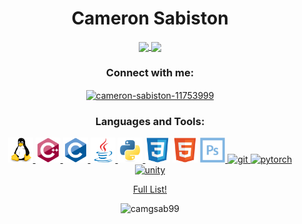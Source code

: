 <h1 align="center">Cameron Sabiston</h1>

<!-- Currently a CSCI Major at East Carolina University -->

<div align="center">

<a href="https://github.com/camgsab99">
   <img align="center" src="https://github-readme-stats.vercel.app/api?username=camgsab99&show_icons=true&include_all_commits=true&theme=radical"/>
</a>

<a href="https://github.com/camgsab99">
   <img align="center" src="https://github-readme-stats.vercel.app/api/top-langs/?username=camgsab99&layout=compact&theme=radical"/>
</a>

</div>

<h3 align="center">Connect with me:</h3>

<p align="center">
<a href="https://www.linkedin.com/in/cameron-sabiston-11753999/" target="blank">
    <img align="center" src="https://raw.githubusercontent.com/rahuldkjain/github-profile-readme-generator/master/src/images/icons/Social/linked-in-alt.svg" alt="cameron-sabiston-11753999" height="30" width="40" />
</a>
<!-- <a href="https://discord.gg/GJzQ6spK" target="blank">
    <img align="center" src="https://raw.githubusercontent.com/rahuldkjain/github-profile-readme-generator/master/src/images/icons/Social/discord.svg" alt="GJzQ6spK" height="30" width="40" />
</a> -->
</p>

<h3 align="center">Languages and Tools:</h3>
<p align="center"> 
    <a href="https://www.linux.org/" target="_blank">
        <img src="https://raw.githubusercontent.com/devicons/devicon/master/icons/linux/linux-original.svg" alt="linux" width="40" height="40"/>
    </a>
    <a href="https://isocpp.org/" target="_blank">
        <img src="https://raw.githubusercontent.com/devicons/devicon/master/icons/cplusplus/cplusplus-original.svg" alt="C++" width="40" height="40"/>
    </a>
    <a href="http://www.open-std.org/jtc1/sc22/wg14/" target="_blank">
        <img src="https://raw.githubusercontent.com/devicons/devicon/master/icons/c/c-original.svg" alt="C" width="40" height="40"/>
    </a>
    <a href="https://www.oracle.com/java/" target="_blank">
        <img src="https://raw.githubusercontent.com/devicons/devicon/master/icons/java/java-original.svg" alt="java" width="40" height="40"/>
    </a> 
    <a href="https://www.python.org" target="_blank">
        <img src="https://raw.githubusercontent.com/devicons/devicon/master/icons/python/python-original.svg" alt="python" width="40" height="40"/>
    </a> 
    <a target="_blank">
        <img src="https://raw.githubusercontent.com/devicons/devicon/master/icons/css3/css3-original.svg" alt="css" width="40" height="40"/>
    </a>
    <a target="_blank">
        <img src="https://raw.githubusercontent.com/devicons/devicon/master/icons/html5/html5-original.svg" alt="html" width="40" height="40"/>
    </a>
    <a href="https://www.photoshop.com/en" target="_blank">
        <img src="https://raw.githubusercontent.com/devicons/devicon/master/icons/photoshop/photoshop-line.svg" alt="photoshop" width="40" height="40"/>
    </a> 
    <a href="https://git-scm.com/" target="_blank">
        <img src="https://www.vectorlogo.zone/logos/git-scm/git-scm-icon.svg" alt="git" width="40" height="40"/>
    </a>
    <a href="https://pytorch.org/" target="_blank">
        <img src="https://www.vectorlogo.zone/logos/pytorch/pytorch-icon.svg" alt="pytorch" width="40" height="40"/>
    </a> 
    <a href="https://unity.com/" target="_blank">
        <img src="https://www.vectorlogo.zone/logos/unity3d/unity3d-icon.svg" alt="unity" width="40" height="40"/>
    </a>
</p>

<div align="center">
<a href="https://github.com/camgsab99/camgsab99/blob/main/ProgramsIveWorkedWith.md" target="_blank"> 
Full List!
</a>
</div>

<p align="center"> <img src="https://komarev.com/ghpvc/?username=camgsab99&label=Views&color=0e75b6&style=flat" alt="camgsab99" /> </p>
